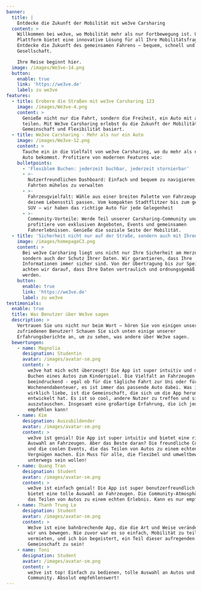 ```yaml
---
banner:
  title: |
    Entdecke die Zukunft der Mobilität mit we3ve Carsharing
  content: >
    Willkommen bei we3ve, wo Mobilität mehr als nur Fortbewegung ist. Unsere
    Plattform bietet eine innovative Lösung für all Ihre Mobilitätsfragen.
    Entdecke die Zukunft des gemeinsamen Fahrens – bequem, schnell und in guter
    Gesellschaft.

    Ihre Reise beginnt hier.
  image: /images/We3ve-14.png
  button:
    enable: true
    link: 'https://we3ve.de'
    label: zu we3ve
features:
  - title: Erobere die Straßen mit we3ve Carsharing 123
    image: /images/We3ve-4.png
    content: >
      Genieße nicht nur die Fahrt, sondern die Freiheit, ein Auto mit anderen zu
      teilen. Mit We3ve Carsharing erlebst du die Zukunft der Mobilität, die auf
      Gemeinschaft und Flexibilität basiert.
  - title: We3ve Carsharing - Mehr als nur ein Auto
    image: /images/We3ve-12.png
    content: >
      Tauche ein in die Vielfalt von we3ve Carsharing, wo du mehr als nur ein
      Auto bekommst. Profitiere von modernen Features wie:
    bulletpoints:
      - 'Flexiblem Buchen: jederzeit buchbar, jederzeit stornierbar'
      - >-
        Nutzerfreundlichen Dashboard: Einfach und bequem zu navigieren, um deine
        Fahrten mühelos zu verwalten
      - >-
        Fahrzeugvielfalt: Wähle aus einer breiten Palette von Fahrzeugen, die zu
        deinem Lebensstil passen. Vom kompakten Stadtflitzer bis zum geräumigen
        SUV – wir haben das richtige Auto für jede Gelegenheit
      - >-
        Community-Vorteile: Werde Teil unserer Carsharing-Community und
        profitiere von exklusiven Angeboten, Events und gemeinsamen
        Fahrerlebnissen. Genieße die soziale Seite der Mobilität.
  - title: 'Sicherheit nicht nur auf der Straße, sondern auch mit Ihren Daten'
    image: /images/homepageC3.png
    content: >
      Bei we3ve Carsharing liegt uns nicht nur Ihre Sicherheit am Herzen,
      sondern auch der Schutz Ihrer Daten. Wir garantieren, dass Ihre
      Informationen immer sicher sind. Von der Übertragung bis zur Speicherung
      achten wir darauf, dass Ihre Daten vertraulich und ordnungsgemäß behandelt
      werden.
    button:
      enable: true
      link: 'https://we3ve.de'
      label: zu we3ve
testimonials:
  enable: true
  title: Was Benutzer über We3ve sagen
  description: >
    Vertrauen Sie uns nicht nur beim Wort – hören Sie von einigen unserer
    zufriedenen Benutzer! Schauen Sie sich unten einige unserer
    Erfahrungsberichte an, um zu sehen, was andere über We3ve sagen.
  bewertungen:
    - name: Magnolia
      designation: Studentin
      avatar: /images/avatar-sm.png
      content: >
        we3ve hat mich echt überzeugt! Die App ist super intuitiv und macht das
        Buchen eines Autos zum Kinderspiel. Die Vielfalt an Fahrzeugen ist
        beeindruckend - egal ob für die tägliche Fahrt zur Uni oder für ein
        Wochenendabenteuer, es ist immer das passende Auto dabei. Was ich aber
        wirklich liebe, ist die Gemeinschaft, die sich um die App herum
        entwickelt hat. Es ist so cool, andere Nutzer zu treffen und sich
        auszutauschen. Insgesamt eine großartige Erfahrung, die ich jedem
        empfehlen kann!
    - name: Kim
      designation: Auszubildender
      avatar: /images/avatar-sm.png
      content: >
        we3ve ist genial! Die App ist super intuitiv und bietet eine riesige
        Auswahl an Fahrzeugen. Aber das Beste daran? Die freundliche Community
        und die coolen Events, die das Teilen von Autos zu einem echten
        Vergnügen machen. Ein Muss für alle, die flexibel und umweltbewusst
        unterwegs sein wollen!
    - name: Quang Tran
      designation: Student
      avatar: /images/avatar-sm.png
      content: >
        we3ve ist einfach genial! Die App ist super benutzerfreundlich und
        bietet eine tolle Auswahl an Fahrzeugen. Die Community-Atmosphäre macht
        das Teilen von Autos zu einem echten Erlebnis. Kann es nur empfehlen!
    - name: Thanh Trung Le
      designation: Student
      avatar: /images/avatar-sm.png
      content: >
        We3ve ist eine bahnbrechende App, die die Art und Weise verändert, wie
        wir uns bewegen. Nie zuvor war es so einfach, Mobilität zu teilen und zu
        vermieten, und ich bin begeistert, ein Teil dieser aufregenden
        Gemeinschaft zu sein!
    - name: Toni
      designation: Student
      avatar: /images/avatar-sm.png
      content: >
        we3ve ist top! Einfach zu bedienen, tolle Auswahl an Autos und coole
        Community. Absolut empfehlenswert!
---
```


